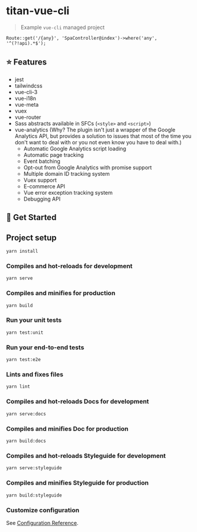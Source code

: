 # titan-vue-cli

> Example `vue-cli` managed project 

`Route::get('/{any}', 'SpaController@index')->where('any', '^(?!api).*$');`

## ⭐️ Features

- jest
- tailwindcss
- vue-cli-3
- vue-i18n
- vue-meta
- vuex
- vue-router
- Sass abstracts available in SFCs (`<style>` and `<script>`)
- vue-analytics (Why? The plugin isn't just a wrapper of the Google Analytics API, but provides a solution to issues that most of the time you don't want to deal with or you not even know you have to deal with.)
  - Automatic Google Analytics script loading
  - Automatic page tracking
  - Event batching
  - Opt-out from Google Analytics with promise support
  - Multiple domain ID tracking system
  - Vuex support
  - E-commerce API
  - Vue error exception tracking system
  - Debugging API


## 🚀 Get Started

## Project setup
```
yarn install
```

### Compiles and hot-reloads for development
```
yarn serve
```

### Compiles and minifies for production
```
yarn build
```

### Run your unit tests
```
yarn test:unit
```

### Run your end-to-end tests
```
yarn test:e2e
```

### Lints and fixes files
```
yarn lint
```

### Compiles and hot-reloads Docs for development

```
yarn serve:docs
```

### Compiles and minifies Doc for production
```
yarn build:docs
```

### Compiles and hot-reloads Styleguide for development
```
yarn serve:styleguide
```

### Compiles and minifies Styleguide for production

```
yarn build:styleguide
```

### Customize configuration
See [Configuration Reference](https://cli.vuejs.org/config/).
